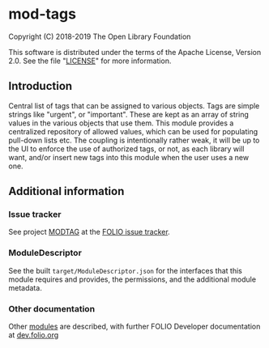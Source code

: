 # mod-tags

Copyright (C) 2018-2019 The Open Library Foundation

This software is distributed under the terms of the Apache License,
Version 2.0. See the file "[LICENSE](LICENSE)" for more information.

## Introduction

Central list of tags that can be assigned to various objects. Tags are simple
strings like "urgent", or "important". These are kept as an array of string values
in the various objects that use them. This module provides a centralized repository
of allowed values, which can be used for populating pull-down lists etc. The coupling
is intentionally rather weak, it will be up to the UI to enforce the use of
authorized tags, or not, as each library will want, and/or insert new tags into
this module when the user uses a new one.

## Additional information

### Issue tracker

See project [MODTAG](https://issues.folio.org/browse/MODTAG)
at the [FOLIO issue tracker](https://dev.folio.org/guidelines/issue-tracker).

### ModuleDescriptor

See the built `target/ModuleDescriptor.json` for the interfaces that this module
requires and provides, the permissions, and the additional module metadata.

### Other documentation

Other [modules](https://dev.folio.org/source-code/#server-side) are described,
with further FOLIO Developer documentation at [dev.folio.org](https://dev.folio.org/)

